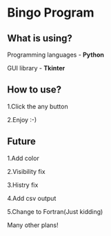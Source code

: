 # Bingo Program

## What is using? 
Programming languages - **Python**

GUI library           - **Tkinter**

## How to use?
1.Click the any button

2.Enjoy :-)

## Future
1.Add color

2.Visibility fix

3.Histry fix

4.Add csv output

5.Change to Fortran(Just kidding)

Many other plans!
